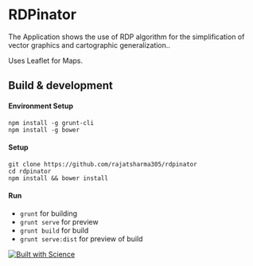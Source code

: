 # RDPinator

The Application shows the use of RDP algorithm for the simplification of vector graphics and cartographic generalization..

Uses Leaflet for Maps.

## Build & development

#### Environment Setup
```
npm install -g grunt-cli
npm install -g bower
```

#### Setup
```
git clone https://github.com/rajatsharma305/rdpinator
cd rdpinator
npm install && bower install
```

#### Run

* `grunt` for building
* `grunt serve` for preview
* `grunt build` for build
* `grunt serve:dist` for preview of build

[![Built with Science](http://forthebadge.com/images/badges/built-with-science.svg)](https://rdpinator.rajatsharma.rocks)
